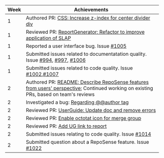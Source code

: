 Week | Achievements
-----|-------------
1 | Authored PR: [CSS: Increase z-index for center divider div](https://github.com/reposense/RepoSense/pull/1011)
1 | Reviewed PR: [ReportGenerator: Refactor to improve application of SLAP](https://github.com/reposense/RepoSense/pull/977)
1 | Reported a user interface bug. Issue [#1005](https://github.com/reposense/RepoSense/issues/1005)
1 | Submitted issues related to documentatation quality. Issue [#994](https://github.com/reposense/RepoSense/issues/994), [#997](https://github.com/reposense/RepoSense/issues/997), [#1006](https://github.com/reposense/RepoSense/issues/1006)
1 | Submitted issues related to code quality. Issue [#1002](https://github.com/reposense/RepoSense/issues/1002),[#1007](https://github.com/reposense/RepoSense/issues/1007)
2 | Authored PR: [README: Describe RepoSense features from users' perspective](https://github.com/reposense/RepoSense/pull/1018); Continued working on existing PRs, based on team's reviews
2 | Investigated a bug: [Regarding @@author tag](https://github.com/reposense/RepoSense/issues/823)
2 | Reviewed PR: [UserGuide: Update doc and remove errors](https://github.com/reposense/RepoSense/pull/907)
2 | Reviewed PR: [Enable octotat icon for merge group](https://github.com/reposense/RepoSense/pull/1017)
2 | Reviewed PR: [Add UG link to report](https://github.com/reposense/RepoSense/pull/983)
2 | Submitted issues relating to code quality. Issue [#1014](https://github.com/reposense/RepoSense/issues/1014)
2 | Submitted question about a RepoSense feature. Issue [#1022](https://github.com/reposense/RepoSense/issues/1022)
